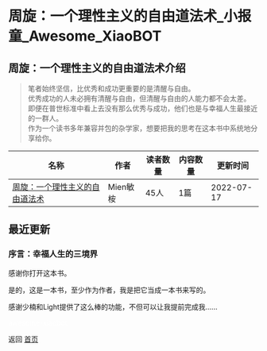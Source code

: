# 周旋：一个理性主义的自由道法术_小报童_Awesome_XiaoBOT

## 周旋：一个理性主义的自由道法术介绍
> 笔者始终坚信，比优秀和成功更重要的是清醒与自由。    
优秀成功的人未必拥有清醒与自由，但清醒与自由的人能力都不会太差。    
即便在普世标准中看上去没有那么优秀与成功，他们也是与幸福人生最接近的一群人。    
作为一个读书多年兼容并包的杂学家，想要把我的思考在这本书中系统地分享给你。  
  


|名称|作者|读者数量|内容数量|更新时间|
|---|---|---|---|---|
|[周旋：一个理性主义的自由道法术](https://xiaobot.net/p/zhouxuan1?refer=0b133df9-27dc-423b-8101-639049001c13)|Mien敏桉|45人|1篇|2022-07-17|

## 最近更新
### 序言：幸福人生的三境界

感谢你打开这本书。

是的，这是一本书，至少作为作者，我是把它当成一本书来写的。

感谢少楠和Light提供了这么棒的功能，不但可以让我提前完成我......


<a href="https://github.com/Reno9527/awesome-xiaobot" style="color: white; text-decoration: none;">awesome-xiaobot</a>

返回 [首页](../README.md)
